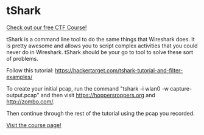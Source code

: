 # tShark

[Check out our free CTF Course!](https://academy.hoppersroppers.org/mod/page/view.php?id=595) 

tShark is a command line tool to do the same things that Wireshark does. It is pretty awesome and allows you to script complex activities that you could never do in Wireshark. tShark should be your go to tool to solve these sort of problems.

Follow this tutorial: <https://hackertarget.com/tshark-tutorial-and-filter-examples/>

To create your initial pcap, run the command "tshark -i wlan0 -w capture-output.pcap" and then visit <https://hoppersroppers.org> and <http://zombo.com/>.

Then continue through the rest of the tutorial using the pcap you recorded.


[Visit the course page!](https://academy.hoppersroppers.org/mod/page/view.php?id=595) 
